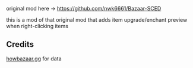 original mod here -> https://github.com/nwk6661/Bazaar-SCED

this is a mod of that original mod that adds item upgrade/enchant preview when right-clicking items

## Credits
[howbazaar.gg](https://www.howbazaar.gg/) for data  
